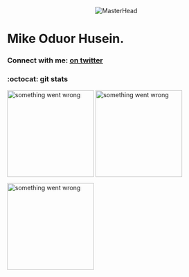 <p>
  <div align="center">
  <img src="https://assets.bwbx.io/images/users/iqjWHBFdfxIU/iuMb2IgDb_zs/v0/-999x-999.gif" alt="MasterHead">
  </div>
</p>

<h1 align="left">Mike Oduor Husein.</h1>

<h3 align="left">Connect with me: <a href="https://www.twitter.com/Known_Mike"> on twitter</a> </h3>
<p align="left">
</p>


### :octocat: git stats
<p>
  <img align="center" src="https://github-readme-stats.vercel.app/api/top-langs?username=ohmed&show_icons=true&locale=en&layout=compact" alt="something went wrong" style="height: 200px; length: 400px; width: 400p" />
  <img align="center" src="https://github-readme-stats.vercel.app/api?username=ohmed"alt="something went wrong" style="height: 200px;" />
</p>
 
<p>
  <img align="center" src="https://github-readme-streak-stats.herokuapp.com/?user=ohmed&" alt="something went wrong" style="height: 200px;" />
</p>
